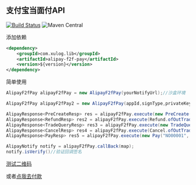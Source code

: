 ## 支付宝当面付API

[![Build Status](https://travis-ci.org/XGFan/alipay-f2f-pay.svg?branch=master)](https://travis-ci.org/XGFan/alipay-f2f-pay)
![Maven Central](https://maven-badges.herokuapp.com/maven-central/com.xulog.lib/alipay-f2f-pay/badge.svg)

添加依赖
```xml
<dependency>
    <groupId>com.xulog.lib</groupId>
    <artifactId>alipay-f2f-pay</artifactId>
    <version>${version}</version>
</dependency>
```

简单使用

```java
AlipayF2fPay alipayF2fPay = new AlipayF2fPay(yourNotifyUrl);//沙盒环境

AlipayF2fPay alipayF2fPay2 = new AlipayF2fPay(appId,signType,privateKey,alipayPublicKey,yourNotifyUrl);//正式环境

AlipayResponse<PreCreateResp> res = alipayF2fPay.execute(new PreCreate("NO00001", 50, "5毛钱的辣条"));//创建二维码
AlipayResponse<RefundResp> res2 = alipayF2fPay.execute(Refund.ofOutTradeNo("NO00001", 5));//退款
AlipayResponse<TradeQueryResp> res3 = alipayF2fPay.execute(new TradeQuery("NO00002"));//查询订单情况
AlipayResponse<CancelResp> res4 = alipayF2fPay.execute(Cancel.ofOutTradeNo("NO00001", 5));//关闭交易
AlipayResponse<PayResp> res5 = alipayF2fPay.execute(new Pay("NO00001", 10,"xxxxx","收钱"));//扫码支付

AlipayNotify notify = alipayF2fPay.callBack(map);
notify.isVerify()//验证回调签名
```


[测试二维码](https://pay.test4x.com/donate.png)

或者[点我去付款](https://pay.test4x.com/pay/10)